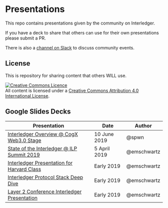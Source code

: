 # Presentations

This repo contains presentations given by the community on Interledger.

If you have a deck to share that others can use for their own presentations please submit a PR.

There is also a [channel on Slack](https://interledger.slack.com/messages/CHC2A27HR) to discuss community events.

## License

This is repository for sharing content that others WILL use. 

<a rel="license" href="http://creativecommons.org/licenses/by/4.0/"><img alt="Creative Commons Licence" style="border-width:0" src="https://i.creativecommons.org/l/by/4.0/88x31.png" /></a><br />All content is licensed under a <a rel="license" href="http://creativecommons.org/licenses/by/4.0/">Creative Commons Attribution 4.0 International License</a>.

## Google Slides Decks

| Presentation | Date | Author |
|-------|------------|---------------|
| [Interledger Overview @ CogX Web3.0 Stage](https://docs.google.com/presentation/d/1aC9nfoPuqb6BPKoZM1FvVwTA7ne3YlJgag_s9dVSPYY/) | 10 June 2019 | @spwn |
| [State of the Interledger @ ILP Summit 2019](https://docs.google.com/presentation/d/1TZtYIfFClX6uH_L2Vm2WF_B5Gpfu5PmHtph1p-IxOsk/) | 5 April 2019 | @emschwartz |
| [Interledger Presentation for Harvard Class](https://docs.google.com/presentation/d/1moWFmx-RLHQRh-i4NBBkka8sVq5x5vsI-Wa1ZiXvmb8/) | Early 2019 | @emschwartz |
| [Interledger Protocol Stack Deep Dive](https://docs.google.com/presentation/d/1P9YJAj7SVzD-nIOfA7Zn2PRhSkHDZuwd134sluG2Zng/) | Early 2019 | @emschwartz |
| [Layer 2 Conference Interledger Presentation](https://docs.google.com/presentation/d/1V86GK0Jm8uqWmfB3Fo9azLcELIPvrog25vsvdZUk7iw/) | Early 2019 | @emschwartz |
